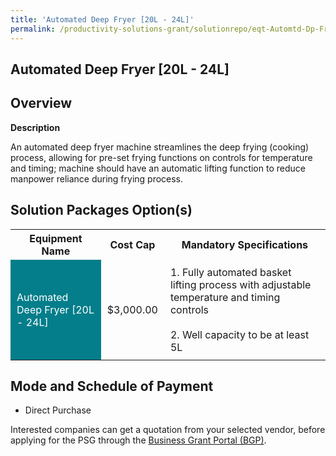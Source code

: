 ```yaml
---
title: 'Automated Deep Fryer [20L - 24L]'
permalink: /productivity-solutions-grant/solutionrepo/eqt-Automtd-Dp-Fryr-[20L-24L]-Food-Srvcs
---
```


## Automated Deep Fryer [20L - 24L]

## Overview

**Description**

An automated deep fryer machine streamlines the deep frying (cooking) process, allowing for pre-set frying functions on controls for temperature and timing; machine should have an automatic lifting function to reduce manpower reliance during frying process.

## Solution Packages Option(s)

<table>
<tr>
<th><b>Equipment Name</b></th>
<th><b>Cost Cap</b></th>
<th><b>Mandatory Specifications</b></th>
</tr>
<tr>
<td style='padding: 10px; background-color: #037E8A; color: #FFFFFF;'>Automated Deep Fryer [20L - 24L]</td>
<td style='padding: 10px;'>$3,000.00</td>
<td style='padding: 10px;'>1. Fully automated basket lifting process with adjustable temperature and timing controls<br><br>2. Well capacity to be at least 5L</td>
</tr>
</table>

## Mode and Schedule of Payment

 - Direct Purchase

Interested companies can get a quotation from your selected vendor, before applying for the PSG through the <a href='https://www.businessgrants.gov.sg/' target='_blank' rel='noopener'>Business Grant Portal (BGP)</a>.

<script src="/jquery/resize-tables.js"></script>
